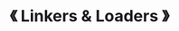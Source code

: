 ---
title: "《 Linkers & Loaders 》"
menu:
  main:
      identifier: "compiler-link-lib"
      name: "<Linkers & Loaders>"
      weight: 70
      params:
          icon: llvm
---